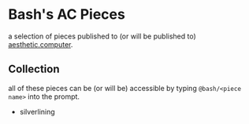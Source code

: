 # Bash's AC Pieces
a selection of pieces published to (or will be published to) [aesthetic.computer](https://github.com/digitpain/aesthetic.computer).

## Collection
all of these pieces can be (or will be) accessible by typing `@bash/<piece name>` into the prompt.

- silverlining
